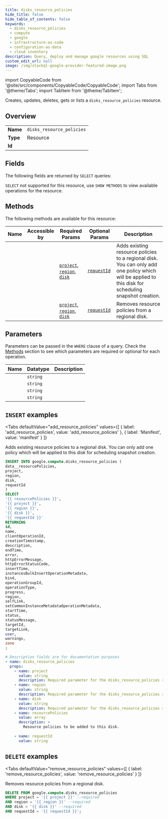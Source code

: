 ```yaml
--- 
title: disks_resource_policies
hide_title: false
hide_table_of_contents: false
keywords:
  - disks_resource_policies
  - compute
  - google
  - infrastructure-as-code
  - configuration-as-data
  - cloud inventory
description: Query, deploy and manage google resources using SQL
custom_edit_url: null
image: /img/stackql-google-provider-featured-image.png
---
```


import CopyableCode from '@site/src/components/CopyableCode/CopyableCode';
import Tabs from '@theme/Tabs';
import TabItem from '@theme/TabItem';

Creates, updates, deletes, gets or lists a <code>disks_resource_policies</code> resource.

## Overview
<table><tbody>
<tr><td><b>Name</b></td><td><code>disks_resource_policies</code></td></tr>
<tr><td><b>Type</b></td><td>Resource</td></tr>
<tr><td><b>Id</b></td><td><CopyableCode code="google.compute.disks_resource_policies" /></td></tr>
</tbody></table>

## Fields

The following fields are returned by `SELECT` queries:

`SELECT` not supported for this resource, use `SHOW METHODS` to view available operations for the resource.


## Methods

The following methods are available for this resource:

<table>
<thead>
    <tr>
    <th>Name</th>
    <th>Accessible by</th>
    <th>Required Params</th>
    <th>Optional Params</th>
    <th>Description</th>
    </tr>
</thead>
<tbody>
<tr>
    <td><a href="#add_resource_policies"><CopyableCode code="add_resource_policies" /></a></td>
    <td><CopyableCode code="insert" /></td>
    <td><a href="#parameter-project"><code>project</code></a>, <a href="#parameter-region"><code>region</code></a>, <a href="#parameter-disk"><code>disk</code></a></td>
    <td><a href="#parameter-requestId"><code>requestId</code></a></td>
    <td>Adds existing resource policies to a regional disk. You can only add one policy which will be applied to this disk for scheduling snapshot creation.</td>
</tr>
<tr>
    <td><a href="#remove_resource_policies"><CopyableCode code="remove_resource_policies" /></a></td>
    <td><CopyableCode code="delete" /></td>
    <td><a href="#parameter-project"><code>project</code></a>, <a href="#parameter-region"><code>region</code></a>, <a href="#parameter-disk"><code>disk</code></a></td>
    <td><a href="#parameter-requestId"><code>requestId</code></a></td>
    <td>Removes resource policies from a regional disk.</td>
</tr>
</tbody>
</table>

## Parameters

Parameters can be passed in the `WHERE` clause of a query. Check the [Methods](#methods) section to see which parameters are required or optional for each operation.

<table>
<thead>
    <tr>
    <th>Name</th>
    <th>Datatype</th>
    <th>Description</th>
    </tr>
</thead>
<tbody>
<tr id="parameter-disk">
    <td><CopyableCode code="disk" /></td>
    <td><code>string</code></td>
    <td></td>
</tr>
<tr id="parameter-project">
    <td><CopyableCode code="project" /></td>
    <td><code>string</code></td>
    <td></td>
</tr>
<tr id="parameter-region">
    <td><CopyableCode code="region" /></td>
    <td><code>string</code></td>
    <td></td>
</tr>
<tr id="parameter-requestId">
    <td><CopyableCode code="requestId" /></td>
    <td><code>string</code></td>
    <td></td>
</tr>
</tbody>
</table>

## `INSERT` examples

<Tabs
    defaultValue="add_resource_policies"
    values={[
        { label: 'add_resource_policies', value: 'add_resource_policies' },
        { label: 'Manifest', value: 'manifest' }
    ]}
>
<TabItem value="add_resource_policies">

Adds existing resource policies to a regional disk. You can only add one policy which will be applied to this disk for scheduling snapshot creation.

```sql
INSERT INTO google.compute.disks_resource_policies (
data__resourcePolicies,
project,
region,
disk,
requestId
)
SELECT 
'{{ resourcePolicies }}',
'{{ project }}',
'{{ region }}',
'{{ disk }}',
'{{ requestId }}'
RETURNING
id,
name,
clientOperationId,
creationTimestamp,
description,
endTime,
error,
httpErrorMessage,
httpErrorStatusCode,
insertTime,
instancesBulkInsertOperationMetadata,
kind,
operationGroupId,
operationType,
progress,
region,
selfLink,
setCommonInstanceMetadataOperationMetadata,
startTime,
status,
statusMessage,
targetId,
targetLink,
user,
warnings,
zone
;
```
</TabItem>
<TabItem value="manifest">

```yaml
# Description fields are for documentation purposes
- name: disks_resource_policies
  props:
    - name: project
      value: string
      description: Required parameter for the disks_resource_policies resource.
    - name: region
      value: string
      description: Required parameter for the disks_resource_policies resource.
    - name: disk
      value: string
      description: Required parameter for the disks_resource_policies resource.
    - name: resourcePolicies
      value: array
      description: >
        Resource policies to be added to this disk.
        
    - name: requestId
      value: string
```
</TabItem>
</Tabs>


## `DELETE` examples

<Tabs
    defaultValue="remove_resource_policies"
    values={[
        { label: 'remove_resource_policies', value: 'remove_resource_policies' }
    ]}
>
<TabItem value="remove_resource_policies">

Removes resource policies from a regional disk.

```sql
DELETE FROM google.compute.disks_resource_policies
WHERE project = '{{ project }}' --required
AND region = '{{ region }}' --required
AND disk = '{{ disk }}' --required
AND requestId = '{{ requestId }}';
```
</TabItem>
</Tabs>
